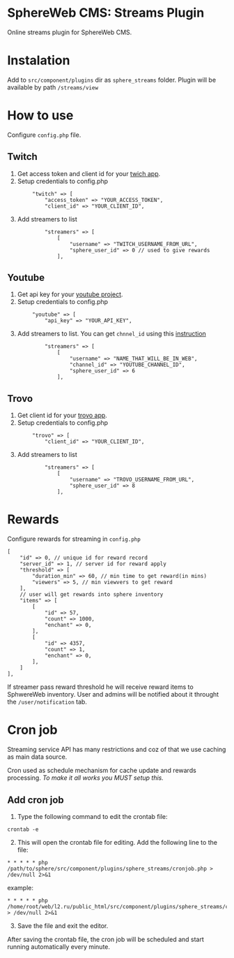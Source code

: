 # SphereWeb CMS: Streams Plugin

Online streams plugin for SphereWeb CMS.

# Instalation

Add to `src/component/plugins` dir as `sphere_streams` folder. Plugin will be available by path `/streams/view`

# How to use

Configure `config.php` file.

## Twitch
1. Get access token and client id for your [twich app](https://dev.twitch.tv/docs/authentication/register-app/).
2. Setup credentials to config.php
```
        "twitch" => [
            "access_token" => "YOUR_ACCESS_TOKEN",
            "client_id" => "YOUR_CLIENT_ID",
```
3. Add streamers to list
```
            "streamers" => [
                [
                    "username" => "TWITCH_USERNAME_FROM_URL",
                    "sphere_user_id" => 0 // used to give rewards
                ],
```

## Youtube
1. Get api key for your [youtube project](https://blog.hubspot.com/website/how-to-get-youtube-api-key/).
2. Setup credentials to config.php
```
        "youtube" => [
            "api_key" => "YOUR_API_KEY",
```
3. Add streamers to list. You can get `chnnel_id` using this [instruction](https://stackoverflow.com/a/76285153)
```
            "streamers" => [
                [
                    "username" => "NAME_THAT_WILL_BE_IN_WEB",
                    "channel_id" => "YOUTUBE_CHANNEL_ID",
                    "sphere_user_id" => 6
                ],
```

## Trovo
1. Get client id for your [trovo app](https://developer.trovo.live/docs/APIs.html#_2-register-your-application).
2. Setup credentials to config.php
```
        "trovo" => [
            "client_id" => "YOUR_CLIENT_ID",
```
3. Add streamers to list
```
            "streamers" => [
                [
                    "username" => "TROVO_USERNAME_FROM_URL",
                    "sphere_user_id" => 8
                ],
```

# Rewards

Configure rewards for streaming in `config.php`
```
[
    "id" => 0, // unique id for reward record
    "server_id" => 1, // server id for reward apply
    "threshold" => [
        "duration_min" => 60, // min time to get reward(in mins)
        "viewers" => 5, // min viewvers to get reward
    ],
    // user will get rewards into sphere inventory
    "items" => [
        [
            "id" => 57,
            "count" => 1000,
            "enchant" => 0,
        ],
        [
            "id" => 4357,
            "count" => 1,
            "enchant" => 0,
        ],
    ]
],
```

If streamer pass reward threshold he will receive reward items to SphwereWeb inventory. User and admins will be notified about it throught the `/user/notification` tab.


# Cron job

Streaming service API has many restrictions and coz of that we use caching as main data source.

Cron used as schedule mechanism for cache update and rewards processing. *To make it all works you MUST setup this.*

## Add cron job

1. Type the following command to edit the crontab file:
```
crontab -e
```
2. This will open the crontab file for editing. Add the following line to the file:

```
* * * * * php /path/to/sphere/src/component/plugins/sphere_streams/cronjob.php > /dev/null 2>&1
```
example:
```
* * * * * php /home/root/web/l2.ru/public_html/src/component/plugins/sphere_streams/cronjob.php > /dev/null 2>&1
```
3. Save the file and exit the editor.

After saving the crontab file, the cron job will be scheduled and start running automatically every minute.
